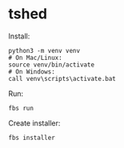 # tshed

Install:
```
python3 -m venv venv
# On Mac/Linux:
source venv/bin/activate
# On Windows:
call venv\scripts\activate.bat
```

Run:
```
fbs run
```

Create installer: 
```
fbs installer
```
